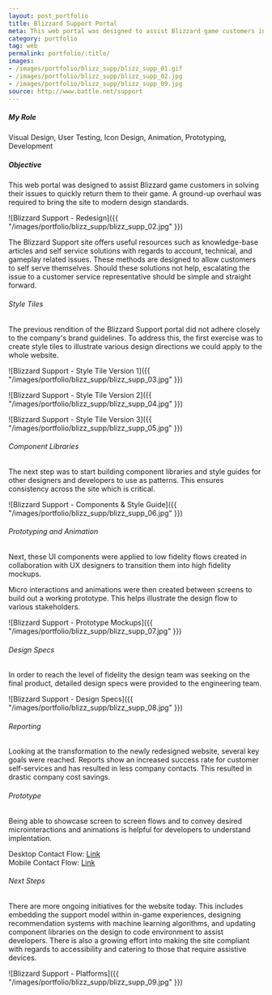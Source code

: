 ```yaml
---
layout: post_portfolio
title: Blizzard Support Portal
meta: This web portal was designed to assist Blizzard game customers in solving their issues to quickly return them to their game. A ground-up overhaul was required to bring the site to modern design standards.
category: portfolio
tag: web
permalink: portfolio/:title/
images: 
- /images/portfolio/blizz_supp/blizz_supp_01.gif
- /images/portfolio/blizz_supp/blizz_supp_02.jpg
- /images/portfolio/blizz_supp/blizz_supp_09.jpg
source: http://www.battle.net/support
---
```


##### My Role

Visual Design, User Testing, Icon Design, Animation, Prototyping, Development

##### Objective

This web portal was designed to assist Blizzard game customers in solving their issues to quickly return them to their game. A ground-up overhaul was required to bring the site to modern design standards.

![Blizzard Support - Redesign]({{ "/images/portfolio/blizz_supp/blizz_supp_02.jpg" }})

The Blizzard Support site offers useful resources such as knowledge-base articles and self service solutions with regards to account, technical, and gameplay related issues. These methods are designed to allow customers to self serve themselves. Should these solutions not help, escalating the issue to a customer service representative should be simple and straight forward.

###### Style Tiles

The previous rendition of the Blizzard Support portal did not adhere closely to the company's brand guidelines. To address this, the first exercise was to create style tiles to illustrate various design directions we could apply to the whole website. 

![Blizzard Support - Style Tile Version 1]({{ "/images/portfolio/blizz_supp/blizz_supp_03.jpg" }})

![Blizzard Support - Style Tile Version 2]({{ "/images/portfolio/blizz_supp/blizz_supp_04.jpg" }})

![Blizzard Support - Style Tile Version 3]({{ "/images/portfolio/blizz_supp/blizz_supp_05.jpg" }})

###### Component Libraries

The next step was to start building component libraries and style guides for other designers and developers to use as patterns. This ensures consistency across the site which is critical.

![Blizzard Support - Components & Style Guide]({{ "/images/portfolio/blizz_supp/blizz_supp_06.jpg" }})

###### Prototyping and Animation

Next, these UI components were applied to low fidelity flows created in collaboration with UX designers to transition them into high fidelity mockups. 

Micro interactions and animations were then created between screens to build out a working prototype. This helps illustrate the design flow to various stakeholders.

![Blizzard Support - Prototype Mockups]({{ "/images/portfolio/blizz_supp/blizz_supp_07.jpg" }})

###### Design Specs

In order to reach the level of fidelity the design team was seeking on the final product, detailed design specs were provided to the engineering team. 

![Blizzard Support - Design Specs]({{ "/images/portfolio/blizz_supp/blizz_supp_08.jpg" }})

###### Reporting

Looking at the transformation to the newly redesigned website, several key goals were reached. Reports show an increased success rate for customer self-services and has resulted in less company contacts. This resulted in drastic company cost savings.

###### Prototype

Being able to showcase screen to screen flows and to convey desired microinteractions and animations is helpful for developers to understand implentation.

Desktop Contact Flow: <a href="https://xd.adobe.com/view/a514d4c3-bae1-4130-72ca-1f4021e43501-d325/">Link</a>
<br>
Mobile Contact Flow: <a href="https://xd.adobe.com/spec/91c3a3d8-a0b6-4099-57c0-689adf1de105-e7f2/">Link</a>

###### Next Steps

There are more ongoing initiatives for the website today. This includes embedding the support model within in-game experiences, designing recommendation systems with machine learning algorithms, and updating component libraries on the design to code environment to assist developers. There is also a growing effort into making the site compliant with regards to accessibility and catering to those that require assistive devices.

![Blizzard Support - Platforms]({{ "/images/portfolio/blizz_supp/blizz_supp_09.jpg" }})